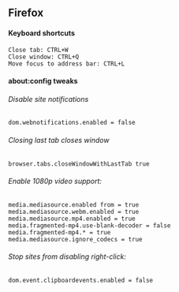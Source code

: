 ## Firefox

#### Keyboard shortcuts
    Close tab: CTRL+W
    Close window: CTRL+Q
    Move focus to address bar: CTRL+L

#### about:config tweaks

###### Disable site notifications
    dom.webnotifications.enabled = false

###### Closing last tab closes window
    browser.tabs.closeWindowWithLastTab true

###### Enable 1080p video support:
    media.mediasource.enabled from = true
    media.mediasource.webm.enabled = true
    media.mediasource.mp4.enabled = true
    media.fragmented-mp4.use-blank-decoder = false
    media.fragmented-mp4.* = true
    media.mediasource.ignore_codecs = true

###### Stop sites from disabling right-click:
    dom.event.clipboardevents.enabled = false
